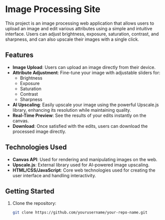 # Image Processing Site

This project is an image processing web application that allows users to upload an image and edit various attributes using a simple and intuitive interface. Users can adjust brightness, exposure, saturation, contrast, and sharpness, and can also upscale their images with a single click.

## Features

- **Image Upload**: Users can upload an image directly from their device.
- **Attribute Adjustment**: Fine-tune your image with adjustable sliders for:
  - Brightness
  - Exposure
  - Saturation
  - Contrast
  - Sharpness
- **AI Upscaling**: Easily upscale your image using the powerful Upscale.js library, enhancing its resolution while maintaining quality.
- **Real-Time Preview**: See the results of your edits instantly on the canvas.
- **Download**: Once satisfied with the edits, users can download the processed image directly.

## Technologies Used

- **Canvas API**: Used for rendering and manipulating images on the web.
- **Upscale.js**: External library used for AI-powered image upscaling.
- **HTML/CSS/JavaScript**: Core web technologies used for creating the user interface and handling interactivity.

## Getting Started

1. Clone the repository:
   ```bash
   git clone https://github.com/yourusername/your-repo-name.git
